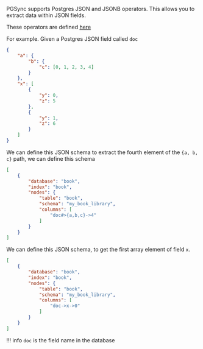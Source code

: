 PGSync supports Postgres JSON and JSONB operators.
This allows you to extract data within JSON fields.

These operators are defined [here](https://www.postgresql.org/docs/current/functions-json.html)

For example. Given a Postgres JSON field called `doc`

```JSON
{
    "a": {
        "b": {
            "c": [0, 1, 2, 3, 4]
        }
    },
    "x": [
        {
            "y": 0,
            "z": 5
        },
        {
            "y": 1,
            "z": 6
        }
    ]
}
```


We can define this JSON schema to extract the fourth element of the 
`{a, b, c}` path, we can define this schema

```JSON
[
    {
        "database": "book",
        "index": "book",
        "nodes": {
            "table": "book",
            "schema": "my_book_library",
            "columns": [
                "doc#>{a,b,c}->4"
            ]
        }
    }
]
```


We can define this JSON schema, to get the first array element of field `x`.

```JSON
[
    {
        "database": "book",
        "index": "book",
        "nodes": {
            "table": "book",
            "schema": "my_book_library",
            "columns": [
                "doc->x->0"
            ]
        }
    }
]
```

!!! info
    `doc` is the field name in the database
